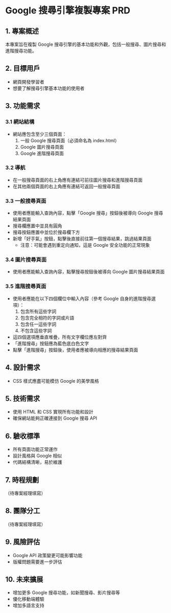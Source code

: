 # Google 搜尋引擎複製專案 PRD

## 1. 專案概述

本專案旨在複製 Google 搜尋引擎的基本功能和外觀，包括一般搜尋、圖片搜尋和進階搜尋功能。

## 2. 目標用戶

- 網頁開發學習者
- 想要了解搜尋引擎基本功能的使用者

## 3. 功能需求

### 3.1 網站結構

- 網站應包含至少三個頁面：
  1. 一般 Google 搜尋頁面（必須命名為 index.html）
  2. Google 圖片搜尋頁面
  3. Google 進階搜尋頁面

### 3.2 導航

- 在一般搜尋頁面的右上角應有連結可前往圖片搜尋和進階搜尋頁面
- 在其他兩個頁面的右上角應有連結可返回一般搜尋頁面

### 3.3 一般搜尋頁面

- 使用者應能輸入查詢內容，點擊「Google 搜尋」按鈕後被導向 Google 搜尋結果頁面
- 搜尋欄應置中並具有圓角
- 搜尋按鈕應置中並位於搜尋欄下方
- 新增「好手氣」按鈕，點擊後直接前往第一個搜尋結果，跳過結果頁面
  - 注意：可能會遇到重定向通知，這是 Google 安全功能的正常現象

### 3.4 圖片搜尋頁面

- 使用者應能輸入查詢內容，點擊搜尋按鈕後被導向 Google 圖片搜尋結果頁面

### 3.5 進階搜尋頁面

- 使用者應能在以下四個欄位中輸入內容（參考 Google 自身的進階搜尋選項）：
  1. 包含所有這些字詞
  2. 包含完全相符的字詞或片語
  3. 包含任一這些字詞
  4. 不包含這些字詞
- 這四個選項應垂直堆疊，所有文字欄位應左對齊
- 「進階搜尋」按鈕應為藍色底白色文字
- 點擊「進階搜尋」按鈕後，使用者應被導向相應的搜尋結果頁面

## 4. 設計需求

- CSS 樣式應盡可能模仿 Google 的美學風格

## 5. 技術需求

- 使用 HTML 和 CSS 實現所有功能和設計
- 確保網站能夠正確連接到 Google 搜尋 API

## 6. 驗收標準

- 所有頁面功能正常運作
- 設計風格與 Google 相似
- 代碼結構清晰，易於維護

## 7. 時程規劃

（待專案經理填寫）

## 8. 團隊分工

（待專案經理填寫）

## 9. 風險評估

- Google API 政策變更可能影響功能
- 版權問題需要進一步評估

## 10. 未來擴展

- 增加更多 Google 搜尋功能，如新聞搜尋、影片搜尋等
- 優化移動端體驗
- 增加多語言支持
